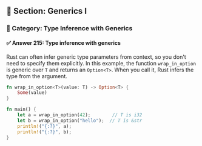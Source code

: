 ## 📘 Section: Generics I  
### 🔹 Category: Type Inference with Generics  
#### ✅ Answer 215: Type inference with generics

Rust can often infer generic type parameters from context, so you don't need to specify them explicitly. In this example, the function `wrap_in_option` is generic over `T` and returns an `Option<T>`. When you call it, Rust infers the type from the argument.

```rust
fn wrap_in_option<T>(value: T) -> Option<T> {
    Some(value)
}

fn main() {
    let a = wrap_in_option(42);        // T is i32
    let b = wrap_in_option("hello");  // T is &str
    println!("{:?}", a);
    println!("{:?}", b);
}
```
